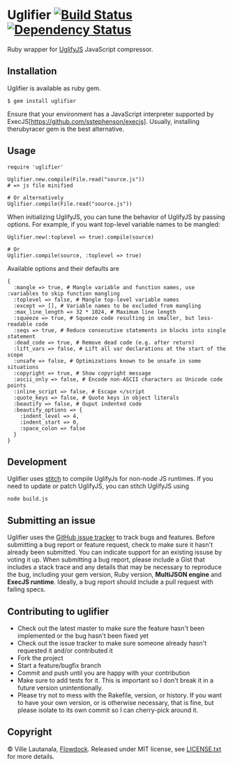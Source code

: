 # Uglifier  [![Build Status](https://secure.travis-ci.org/lautis/uglifier.png?branch=master)](http://travis-ci.org/lautis/uglifier) [![Dependency Status](https://gemnasium.com/lautis/uglifier.png?travis)](https://gemnasium.com/lautis/uglifier)

Ruby wrapper for [UglifyJS](https://github.com/mishoo/UglifyJS) JavaScript compressor.

## Installation

Uglifier is available as ruby gem.

    $ gem install uglifier

Ensure that your environment has a JavaScript interpreter supported by ExecJS[https://github.com/sstephenson/execjs]. Usually, installing therubyracer gem is the best alternative.

## Usage

    require 'uglifier'

    Uglifier.new.compile(File.read("source.js"))
    # => js file minified

    # Or alternatively
    Uglifier.compile(File.read("source.js"))

When initializing UglifyJS, you can tune the behavior of UglifyJS by passing options. For example, if you want top-level variable names to be mangled:

    Uglifier.new(:toplevel => true).compile(source)

    # Or
    Uglifier.compile(source, :toplevel => true)

Available options and their defaults are

    {
      :mangle => true, # Mangle variable and function names, use :variables to skip function mangling
      :toplevel => false, # Mangle top-level variable names
      :except => [], # Variable names to be excluded from mangling
      :max_line_length => 32 * 1024, # Maximum line length
      :squeeze => true, # Squeeze code resulting in smaller, but less-readable code
      :seqs => true, # Reduce consecutive statements in blocks into single statement
      :dead_code => true, # Remove dead code (e.g. after return)
      :lift_vars => false, # Lift all var declarations at the start of the scope
      :unsafe => false, # Optimizations known to be unsafe in some situations
      :copyright => true, # Show copyright message
      :ascii_only => false, # Encode non-ASCII characters as Unicode code points
      :inline_script => false, # Escape </script
      :quote_keys => false, # Quote keys in object literals
      :beautify => false, # Ouput indented code
      :beautify_options => {
        :indent_level => 4,
        :indent_start => 0,
        :space_colon => false
      }
    }

## Development

Uglifier uses [stitch](https://github.com/sstephenson/stitch) to compile UglifyJs for non-node JS runtimes. If you need to update or patch UglifyJS, you can stitch UglifyJS using

    node build.js

## Submitting an issue

Uglifier uses the [GitHub issue tracker](https://github.com/lautis/uglifier/issues) to track bugs and features. Before submitting a bug report or feature request, check to make sure it hasn't already been submitted. You can indicate support for an existing issuse by voting it up. When submitting a bug report, please include a Gist that includes a stack trace and any details that may be necessary to reproduce the bug, including your gem version, Ruby version, **MultiJSON engine** and **ExecJS runtime**. Ideally, a bug report should include a pull request with failing specs.

## Contributing to uglifier

* Check out the latest master to make sure the feature hasn't been implemented or the bug hasn't been fixed yet
* Check out the issue tracker to make sure someone already hasn't requested it and/or contributed it
* Fork the project
* Start a feature/bugfix branch
* Commit and push until you are happy with your contribution
* Make sure to add tests for it. This is important so I don't break it in a future version unintentionally.
* Please try not to mess with the Rakefile, version, or history. If you want to have your own version, or is otherwise necessary, that is fine, but please isolate to its own commit so I can cherry-pick around it.


## Copyright

© Ville Lautanala, [Flowdock](https://flowdock.com/). Released under MIT license, see [LICENSE.txt](https://github.com/lautis/uglifier/blob/master/LICENSE.txt) for more details.
